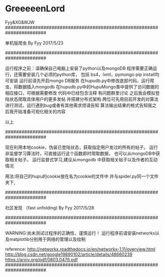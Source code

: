 # GreeeeenLord
Fyy&amp;XG&amp;WJW
#######################################################################

单机版爬虫 By Fyy 2017/5/23

#######################################################################

运行程序之前：请确保自己电脑上安装了python以及mongoDB
程序需要正确运行，还需要安装几个必须的python库， 包括 bs4，lxml，pymongo
pip install均可安装
运行前请先开启mongo DB服务
在hupudb.py中修改底部代码，运行爬虫，将数据插入mongodb
在hupudb.py中的HupuMongo类中提供了访问数据的相应接口，可根据需要修改
代码中已经包含注释
有问题群里讨论
之后我会模拟登陆状态爬取具体用户的更多发帖
并搭建分布式架构
两位可先用目前开发的对算法进行测试，运行遇到bug或者有其他需求烦请告知
算法输出结果的格式告知我之后我开始准备可视化相关的内容

以上

#######################################################################

现在利用本地cookie，伪装已登陆状态，获取指定用户发过的所有的帖子。
运行非监督学习算法时，可直接运行这个函数即时爬取数据，
也可以从mongoDB中获取相关帖子。
运行监督式学习,建议从mongodb 中获取相关帖子以及作者的互动情况

用法:将自己的hupu的cookie放在名为cookie的文件中
并与spider.py同一个文件夹下,

#######################################################################

社区发现 （fast unfolding) By Fyy 2017/5/28

#######################################################################

WARNING:尚未测试过程序的正确性，谨慎运行！
运行程序前请安装networkx以及matplotlib分别用于网络的管理以及绘制

reference:
http://networkx.readthedocs.io/en/networkx-1.11/overview.html
http://blog.csdn.net/google19890102/article/details/48660239
https://arxiv.org/pdf/0803.0476.pdf
#######################################################################